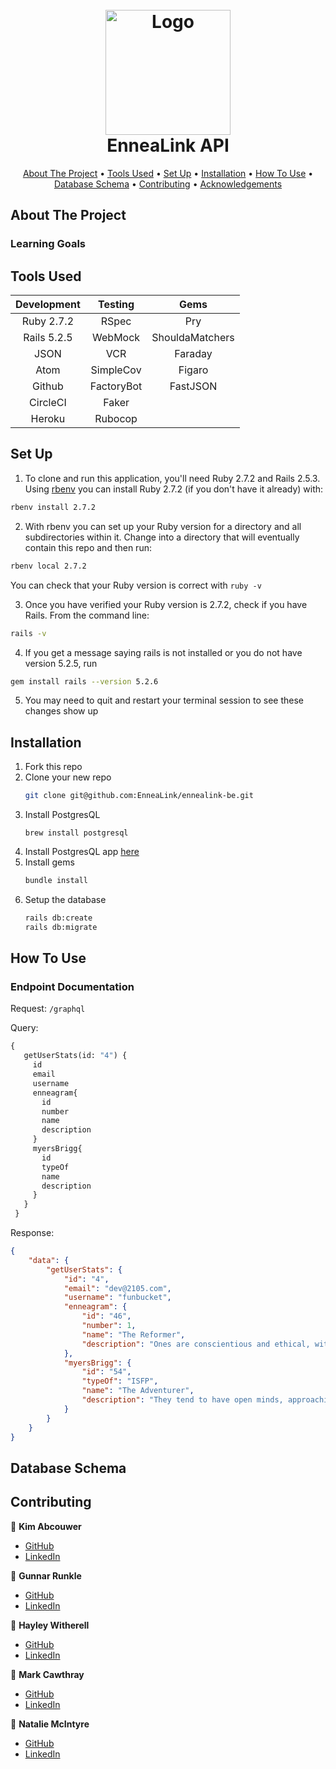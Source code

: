 <!-- PROJECT INFO -->
<h1 align="center">
  <br>
  <a href="https://github.com/EnneaLink/ennealink-be">
    <img src="" alt="Logo" width="200" height="200"></a>
  <br>
  EnneaLink API
  <br>
</h1>
  
  
<!-- CONTENTS -->
<p align="center">
  <a href="#about-the-project">About The Project</a> •
  <a href="#tools-used">Tools Used</a> •
  <a href="#set-up">Set Up</a> •
  <a href="#installation">Installation</a> •
  <a href="#how-to-use">How To Use</a> •
  <a href="#database-schema">Database Schema</a> •
  <a href="#contributing">Contributing</a> •
  <a href="#acknowledgements">Acknowledgements</a>
</p>



## About The Project


### Learning Goals




## Tools Used

| Development | Testing       | Gems            |
|   :----:    |    :----:     |    :----:       |
| Ruby 2.7.2  | RSpec         | Pry             |
| Rails 5.2.5 | WebMock       | ShouldaMatchers |
| JSON        | VCR           | Faraday         |
| Atom        | SimpleCov     | Figaro          |
| Github      | FactoryBot    | FastJSON        |
| CircleCI    | Faker         |                 |
| Heroku      | Rubocop       |                 |



## Set Up

1. To clone and run this application, you'll need Ruby 2.7.2 and Rails 2.5.3. Using [rbenv](https://github.com/rbenv/rbenv) you can install Ruby 2.7.2 (if you don't have it already) with:
```sh
rbenv install 2.7.2
```
2. With rbenv you can set up your Ruby version for a directory and all subdirectories within it. Change into a directory that will eventually contain this repo and then run:
```sh
rbenv local 2.7.2
```
You can check that your Ruby version is correct with `ruby -v`

3. Once you have verified your Ruby version is 2.7.2, check if you have Rails. From the command line:
```sh
rails -v
```
4. If you get a message saying rails is not installed or you do not have version 5.2.5, run
```sh
gem install rails --version 5.2.6
```
5. You may need to quit and restart your terminal session to see these changes show up



## Installation
1. Fork this repo
2. Clone your new repo
   ```sh
   git clone git@github.com:EnneaLink/ennealink-be.git
   ```
3. Install PostgresQL
   ```
   brew install postgresql
   ```
4. Install PostgresQL app [here](https://www.postgresql.org/download/)
5. Install gems
   ```sh
   bundle install
   ```
6. Setup the database
    ```sh
   rails db:create
   rails db:migrate
   ```


## How To Use




### Endpoint Documentation

Request:
`/graphql`

Query:
```graphql
{
   getUserStats(id: "4") {
     id
     email
     username
     enneagram{
       id
       number
       name
       description
     }
     myersBrigg{
       id
       typeOf
       name
       description
     }
   }
 }
 ```

Response:
```json
{
    "data": {
        "getUserStats": {
            "id": "4",
            "email": "dev@2105.com",
            "username": "funbucket",
            "enneagram": {
                "id": "46",
                "number": 1,
                "name": "The Reformer",
                "description": "Ones are conscientious and ethical, with a strong sense of right and wrong… Well-organized, orderly, and fastidious, they try to maintain high standards, but can slip into being critical and perfectionistic."
            },
            "myersBrigg": {
                "id": "54",
                "typeOf": "ISFP",
                "name": "The Adventurer",
                "description": "They tend to have open minds, approaching life, new experiences, and people with grounded warmth. Their ability to stay in the moment helps them uncover exciting potentials."
            }
        }
    }
}
```


## Database Schema




## Contributing

👤  **Kim Abcouwer**
- [GitHub](https://github.com/kabcouwer)
- [LinkedIn](https://www.linkedin.com/in/kim-abcouwer)

👤  **Gunnar Runkle**
- [GitHub](https://github.com/gunnarrunner)
- [LinkedIn]()

👤  **Hayley Witherell**
- [GitHub](https://github.com/hayleyw7)
- [LinkedIn]()

👤  **Mark Cawthray**
- [GitHub](https://github.com/MTCawthray)
- [LinkedIn]()

👤  **Natalie McIntyre**
- [GitHub](https://github.com/nataliemcintyre2021)
- [LinkedIn]()
